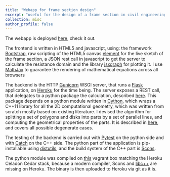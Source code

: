 ```yaml
---
title: "Webapp for frame section design"
excerpt: "useful for the design of a frame section in civil engineering <br/><img src='/images/frame_design_shot.png'>"
collection: misc
author_profile: false
---
```


The webapp is deployed [here](http://section-design.herokuapp.com/), check it out.

The frontend is written in HTML5 and javascript, using: the framework [Bootstrap](http://getbootstrap.com/), raw scripting of the HTML5 canvas [element](http://en.wikipedia.org/wiki/Canvas_element) for the live sketch of the frame section, a JSON rest call in javascript to get the server to calculate the resistance domain and the library [jsxgraph](http://jsxgraph.uni-bayreuth.de/wp/) for plotting it. I use [MathJax](http://www.mathjax.org/) to guarantee the rendering of mathematical equations across all browsers

The backend is the HTTP [Gunicorn](http://gunicorn.org/) WSGI server, that runs a [Flask](http://flask.pocoo.org/) application, on [Heroku](http://heroku.com/) for the time being. The server exposes a REST call, that delegates to a python package the calculation, described [here](http://section-design.herokuapp.com/static/sectest.html). This package depends on a python module written in [Cython](http://cython.org/), which wraps a C++11 library for all the 2D computational geometry, which was written from scratch mostly based on existing literature. I devised the algorithm for splitting a set of polygons and disks into parts by a set of parallel lines, and computing the geometrical properties of the parts. It is described in [here](http://section-design.herokuapp.com/static/splitting.html), and covers all possible degenerate cases.

The testing of the backend is carried out with [Pytest](http://pytest.org/latest/) on the python side and with [Catch](https://github.com/philsquared/Catch) on the C++ side. The python part of the application is pip-installable using [distutils](https://docs.python.org/2/library/distutils.html), and the build system of the C++ part is [Scons](http://www.scons.org/).

The python module was compiled on [this](https://github.com/ejholmes/vagrant-heroku) vagrant box matching the Heroku Celadon Cedar stack, because a modern compiler, Scons and [libc++](http://libcxx.llvm.org/) are missing on Heroku. The binary is then uploaded to Heroku via git as it is.
